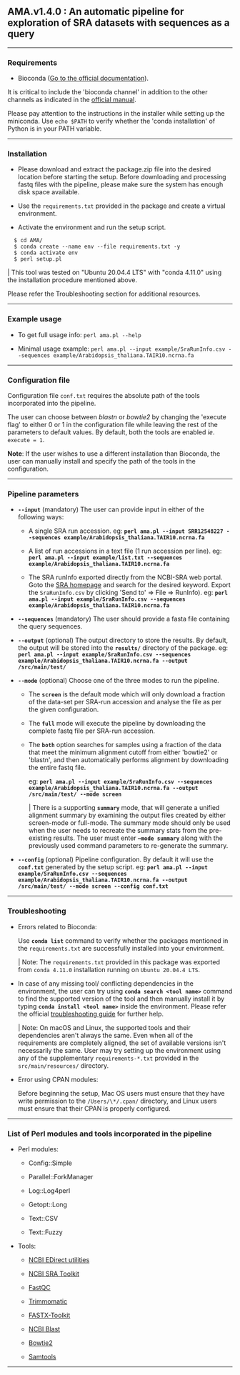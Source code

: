 ## AMA.v1.4.0 : An automatic pipeline for exploration of SRA datasets with sequences as a query

------------------------------------------------------------------------

### Requirements

-   Bioconda ([Go to the official documentation](https://bioconda.github.io/user/install.html "Getting Started - Bioconda documentation")).

It is critical to include the 'bioconda channel' in addition to the other channels as indicated in the [official manual](https://bioconda.github.io/user/install.html#set-up-channels "Bioconda documentation - Set up channels").

Please pay attention to the instructions in the installer while setting up the miniconda. Use `echo $PATH` to verify whether the 'conda installation' of Python is in your PATH variable.

------------------------------------------------------------------------

### Installation

-   Please download and extract the package.zip file into the desired location before starting the setup. Before downloading and processing fastq files with the pipeline, please make sure the system has enough disk space available.

-   Use the `requirements.txt` provided in the package and create a virtual environment.

-   Activate the environment and run the setup script.

```{r}
  $ cd AMA/
  $ conda create --name env --file requirements.txt -y
  $ conda activate env
  $ perl setup.pl
```

| This tool was tested on "Ubuntu 20.04.4 LTS" with "conda 4.11.0" using the installation procedure mentioned above.

Please refer the Troubleshooting section for additional resources.

------------------------------------------------------------------------

### Example usage

-   To get full usage info: `perl ama.pl --help`

-   Minimal usage example: `perl ama.pl --input example/SraRunInfo.csv --sequences example/Arabidopsis_thaliana.TAIR10.ncrna.fa`

------------------------------------------------------------------------

### Configuration file

Configuration file `conf.txt` requires the absolute path of the tools incorporated into the pipeline.

The user can choose between *blastn* or *bowtie2* by changing the 'execute flag' to either 0 or 1 in the configuration file while leaving the rest of the parameters to default values. By default, both the tools are enabled *ie*. `execute = 1`.

**Note**: If the user wishes to use a different installation than Bioconda, the user can manually install and specify the path of the tools in the configuration.

------------------------------------------------------------------------

### Pipeline parameters

-   **`--input`** (mandatory) The user can provide input in either of the following ways:

    -   A single SRA run accession. eg: **`perl ama.pl --input SRR12548227 --sequences example/Arabidopsis_thaliana.TAIR10.ncrna.fa`**

    -   A list of run accessions in a text file (1 run accession per line). eg: **`perl ama.pl --input example/list.txt --sequences example/Arabidopsis_thaliana.TAIR10.ncrna.fa`**

    -   The SRA runInfo exported directly from the NCBI-SRA web portal. Goto the [SRA homepage](https://www.ncbi.nlm.nih.gov/sra "Home - NCBI - SRA") and search for the desired keyword. Export the `SraRunInfo.csv` by clicking 'Send to' =\> File =\> RunInfo). eg: **`perl ama.pl --input example/SraRunInfo.csv --sequences example/Arabidopsis_thaliana.TAIR10.ncrna.fa`**

-   **`--sequences`** (mandatory) The user should provide a fasta file containing the query sequences.

-   **`--output`** (optional) The output directory to store the results. By default, the output will be stored into the **`results/`** directory of the package. eg: **`perl ama.pl --input example/SraRunInfo.csv --sequences example/Arabidopsis_thaliana.TAIR10.ncrna.fa --output /src/main/test/`**

-   **`--mode`** (optional) Choose one of the three modes to run the pipeline.

    -   The **`screen`** is the default mode which will only download a fraction of the data-set per SRA-run accession and analyse the file as per the given configuration.

    -   The **`full`** mode will execute the pipeline by downloading the complete fastq file per SRA-run accession.

    -   The **`both`** option searches for samples using a fraction of the data that meet the minimum alignment cutoff from either 'bowtie2' or 'blastn', and then automatically performs alignment by downloading the entire fastq file.

        eg: **`perl ama.pl --input example/SraRunInfo.csv --sequences example/Arabidopsis_thaliana.TAIR10.ncrna.fa --output /src/main/test/ --mode screen`**

        | There is a supporting **`summary`** mode, that will generate a unified alignment summary by examining the output files created by either screen-mode or full-mode. The summary mode should only be used when the user needs to recreate the summary stats from the pre-existing results. The user must enter **`–mode summary`** along with the previously used command parameters to re-generate the summary.

-   **`--config`** (optional) Pipeline configuration. By default it will use the **`conf.txt`** generated by the setup script. eg: **`perl ama.pl --input example/SraRunInfo.csv --sequences example/Arabidopsis_thaliana.TAIR10.ncrna.fa --output /src/main/test/ --mode screen --config conf.txt`**

------------------------------------------------------------------------

### Troubleshooting

-   Errors related to Bioconda:

    Use **`conda list`** command to verify whether the packages mentioned in the `requirements.txt` are successfully installed into your environment.

    | Note: The `requirements.txt` provided in this package was exported from `conda 4.11.0` installation running on `Ubuntu 20.04.4 LTS`.

-   In case of any missing tool/ conflicting dependencies in the environment, the user can try using **`conda search <tool name>`** command to find the supported version of the tool and then manually install it by typing **`conda install <tool name>`** inside the environment. Please refer the official [troubleshooting guide](https://conda.io/projects/conda/en/latest/user-guide/troubleshooting.html "User guide » Troubleshooting") for further help.

    | Note: On macOS and Linux, the supported tools and their dependencies aren't always the same. Even when all of the requirements are completely aligned, the set of available versions isn't necessarily the same. User may try setting up the environment using any of the supplementary `requirements-*.txt` provided in the `src/main/resources/` directory.

-   Error using CPAN modules:

    Before beginning the setup, Mac OS users must ensure that they have write permission to the `/Users/\*/.cpan/` directory, and Linux users must ensure that their CPAN is properly configured.

------------------------------------------------------------------------

### List of Perl modules and tools incorporated in the pipeline

-   Perl modules:

    -   Config::Simple

    -   Parallel::ForkManager

    -   Log::Log4perl

    -   Getopt::Long

    -   Text::CSV

    -   Text::Fuzzy

-   Tools:

    -   [NCBI EDirect utilities](https://www.ncbi.nlm.nih.gov/books/NBK179288/)

    -   [NCBI SRA Toolkit](https://www.ncbi.nlm.nih.gov/home/tools/)

    -   [FastQC](https://www.bioinformatics.babraham.ac.uk/projects/download.html#fastqc)

    -   [Trimmomatic](http://www.usadellab.org/cms/?page=trimmomatic)

    -   [FASTX-Toolkit](http://hannonlab.cshl.edu/fastx_toolkit/)

    -   [NCBI Blast](https://blast.ncbi.nlm.nih.gov/Blast.cgi?PAGE_TYPE=BlastDocs&DOC_TYPE=Download)

    -   [Bowtie2](http://bowtie-bio.sourceforge.net/bowtie2/index.shtml)

    -   [Samtools](http://www.htslib.org/download/)

------------------------------------------------------------------------

